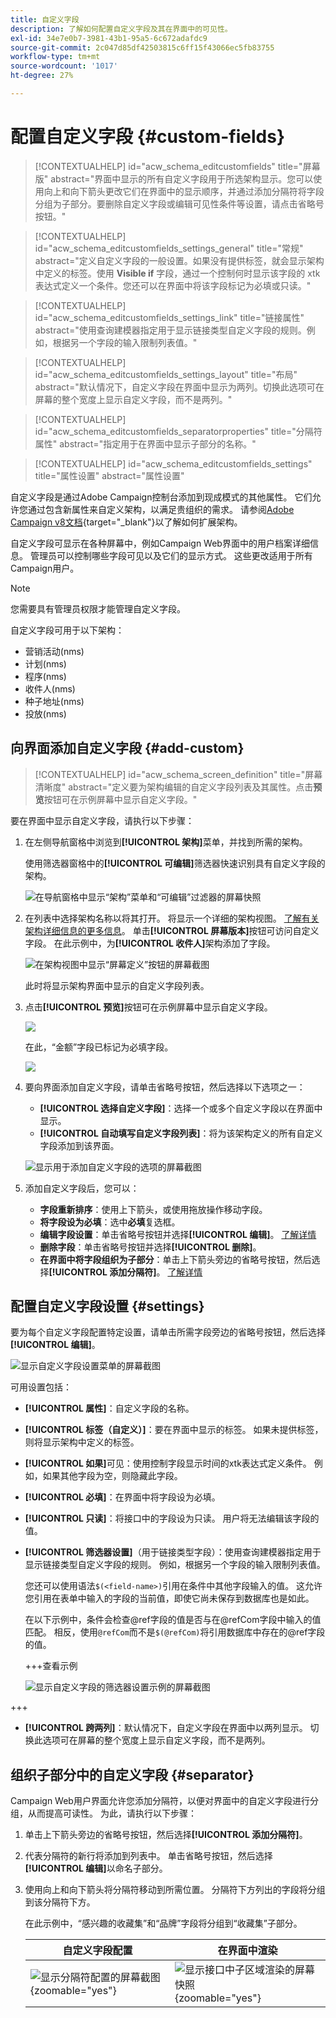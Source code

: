 ```yaml
---
title: 自定义字段
description: 了解如何配置自定义字段及其在界面中的可见性。
exl-id: 34e7e0b7-3981-43b1-95a5-6c672adafdc9
source-git-commit: 2c047d85df42503815c6ff15f43066ec5fb83755
workflow-type: tm+mt
source-wordcount: '1017'
ht-degree: 27%

---
```


# 配置自定义字段 {#custom-fields}

>[!CONTEXTUALHELP]
>id="acw_schema_editcustomfields"
>title="屏幕版"
>abstract="界面中显示的所有自定义字段用于所选架构显示。您可以使用向上和向下箭头更改它们在界面中的显示顺序，并通过添加分隔符将字段分组为子部分。要删除自定义字段或编辑可见性条件等设置，请点击省略号按钮。"

>[!CONTEXTUALHELP]
>id="acw_schema_editcustomfields_settings_general"
>title="常规"
>abstract="定义自定义字段的一般设置。如果没有提供标签，就会显示架构中定义的标签。使用 **Visible if** 字段，通过一个控制何时显示该字段的 xtk 表达式定义一个条件。您还可以在界面中将该字段标记为必填或只读。"

>[!CONTEXTUALHELP]
>id="acw_schema_editcustomfields_settings_link"
>title="链接属性"
>abstract="使用查询建模器指定用于显示链接类型自定义字段的规则。例如，根据另一个字段的输入限制列表值。"

>[!CONTEXTUALHELP]
>id="acw_schema_editcustomfields_settings_layout"
>title="布局"
>abstract="默认情况下，自定义字段在界面中显示为两列。切换此选项可在屏幕的整个宽度上显示自定义字段，而不是两列。"

>[!CONTEXTUALHELP]
>id="acw_schema_editcustomfields_separatorproperties"
>title="分隔符属性"
>abstract="指定用于在界面中显示子部分的名称。"

<!-- NOT USED IN THE UI?-->

>[!CONTEXTUALHELP]
>id="acw_schema_editcustomfields_settings"
>title="属性设置"
>abstract="属性设置"

自定义字段是通过Adobe Campaign控制台添加到现成模式的其他属性。 它们允许您通过包含新属性来自定义架构，以满足贵组织的需求。 请参阅[Adobe Campaign v8文档](https://experienceleague.adobe.com/docs/campaign/campaign-v8/developer/shemas-forms/extend-schema.html){target="_blank"}以了解如何扩展架构。

自定义字段可显示在各种屏幕中，例如Campaign Web界面中的用户档案详细信息。 管理员可以控制哪些字段可见以及它们的显示方式。 这些更改适用于所有Campaign用户。

>[!NOTE]
>
>您需要具有管理员权限才能管理自定义字段。

自定义字段可用于以下架构：

* 营销活动(nms)
* 计划(nms)
* 程序(nms)
* 收件人(nms)
* 种子地址(nms)
* 投放(nms)

## 向界面添加自定义字段 {#add-custom}

>[!CONTEXTUALHELP]
>id="acw_schema_screen_definition"
>title="屏幕清晰度"
>abstract="定义要为架构编辑的自定义字段列表及其属性。点击&#x200B;**预览**&#x200B;按钮可在示例屏幕中显示自定义字段。"


要在界面中显示自定义字段，请执行以下步骤：

1. 在左侧导航窗格中浏览到&#x200B;**[!UICONTROL 架构]**&#x200B;菜单，并找到所需的架构。

   使用筛选器窗格中的&#x200B;**[!UICONTROL 可编辑]**&#x200B;筛选器快速识别具有自定义字段的架构。

   ![在导航窗格中显示“架构”菜单和“可编辑”过滤器的屏幕快照](assets/custom-fields-open.png)

1. 在列表中选择架构名称以将其打开。 将显示一个详细的架构视图。 [了解有关架构详细信息的更多信息](../administration/schemas.md)。 单击&#x200B;**[!UICONTROL 屏幕版本]**&#x200B;按钮可访问自定义字段。 在此示例中，为&#x200B;**[!UICONTROL 收件人]**&#x200B;架构添加了字段。

   ![在架构视图中显示“屏幕定义”按钮的屏幕截图](assets/custom-fields-edit.png)

   此时将显示架构界面中显示的自定义字段列表。

1. 点击&#x200B;**[!UICONTROL 预览]**&#x200B;按钮可在示例屏幕中显示自定义字段。

   ![](assets/custom-fields-edit2.png)

   在此，“金额”字段已标记为必填字段。

   ![](assets/custom-fields-edit3.png)

1. 要向界面添加自定义字段，请单击省略号按钮，然后选择以下选项之一：

   * **[!UICONTROL 选择自定义字段]**：选择一个或多个自定义字段以在界面中显示。
   * **[!UICONTROL 自动填写自定义字段列表]**：将为该架构定义的所有自定义字段添加到该界面。

   ![显示用于添加自定义字段的选项的屏幕截图](assets/custom-fields-add.png)

1. 添加自定义字段后，您可以：

   * **字段重新排序**：使用上下箭头，或使用拖放操作移动字段。
   * **将字段设为必填**：选中&#x200B;**必填**&#x200B;复选框。
   * **编辑字段设置**：单击省略号按钮并选择&#x200B;**[!UICONTROL 编辑]**。 [了解详情](#settings)
   * **删除字段**：单击省略号按钮并选择&#x200B;**[!UICONTROL 删除]**。
   * **在界面中将字段组织为子部分**：单击上下箭头旁边的省略号按钮，然后选择&#x200B;**[!UICONTROL 添加分隔符]**。 [了解详情](#separator)

## 配置自定义字段设置 {#settings}

要为每个自定义字段配置特定设置，请单击所需字段旁边的省略号按钮，然后选择&#x200B;**[!UICONTROL 编辑]**。

![显示自定义字段设置菜单的屏幕截图](assets/custom-fields-settings.png)

可用设置包括：

* **[!UICONTROL 属性]**：自定义字段的名称。
* **[!UICONTROL 标签（自定义）]**：要在界面中显示的标签。 如果未提供标签，则将显示架构中定义的标签。
* **[!UICONTROL 如果]**&#x200B;可见：使用控制字段显示时间的xtk表达式定义条件。 例如，如果其他字段为空，则隐藏此字段。
* **[!UICONTROL 必填]**：在界面中将字段设为必填。
* **[!UICONTROL 只读]**：将接口中的字段设为只读。 用户将无法编辑该字段的值。
* **[!UICONTROL 筛选器设置]**（用于链接类型字段）：使用查询建模器指定用于显示链接类型自定义字段的规则。 例如，根据另一个字段的输入限制列表值。

  您还可以使用语法`$(<field-name>)`引用在条件中其他字段输入的值。 这允许您引用在表单中输入的字段的当前值，即使它尚未保存到数据库也是如此。

  在以下示例中，条件会检查@ref字段的值是否与在@refCom字段中输入的值匹配。 相反，使用`@refCom`而不是`$(@refCom)`将引用数据库中存在的@ref字段的值。

  +++查看示例

  ![显示自定义字段的筛选器设置示例的屏幕截图](assets/custom-fields-ref.png)

+++

* **[!UICONTROL 跨两列]**：默认情况下，自定义字段在界面中以两列显示。 切换此选项可在屏幕的整个宽度上显示自定义字段，而不是两列。

## 组织子部分中的自定义字段 {#separator}

Campaign Web用户界面允许您添加分隔符，以便对界面中的自定义字段进行分组，从而提高可读性。 为此，请执行以下步骤：

1. 单击上下箭头旁边的省略号按钮，然后选择&#x200B;**[!UICONTROL 添加分隔符]**。

1. 代表分隔符的新行将添加到列表中。 单击省略号按钮，然后选择&#x200B;**[!UICONTROL 编辑]**&#x200B;以命名子部分。

1. 使用向上和向下箭头将分隔符移动到所需位置。 分隔符下方列出的字段将分组到该分隔符下方。

   在此示例中，“感兴趣的收藏集”和“品牌”字段将分组到“收藏集”子部分。

   | 自定义字段配置 | 在界面中渲染 |
   |  ---  |  ---  |
   | ![显示分隔符配置的屏幕截图](assets/custom-fields-separator.png){zoomable="yes"} | ![显示接口中子区域渲染的屏幕快照](assets/custom-fields-section.png){zoomable="yes"} |